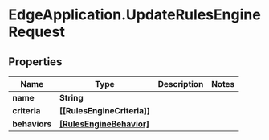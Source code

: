 # EdgeApplication.UpdateRulesEngineRequest

## Properties

Name | Type | Description | Notes
------------ | ------------- | ------------- | -------------
**name** | **String** |  | 
**criteria** | **[[RulesEngineCriteria]]** |  | 
**behaviors** | [**[RulesEngineBehavior]**](RulesEngineBehavior.md) |  | 


